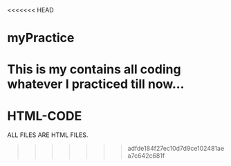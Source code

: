 <<<<<<< HEAD
# myPractice
This is my contains all coding whatever I practiced till now...
=======
# HTML-CODE
ALL FILES ARE HTML FILES.
>>>>>>> adfde184f27ec10d7d9ce102481aea7c642c681f
